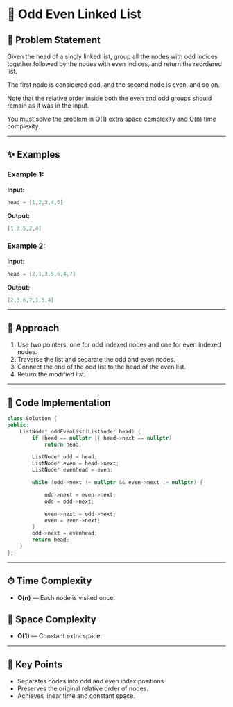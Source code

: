 # 🔀 Odd Even Linked List

## 📝 Problem Statement

Given the head of a singly linked list, group all the nodes with odd indices together followed by the nodes with even indices, and return the reordered list.

The first node is considered odd, and the second node is even, and so on.

Note that the relative order inside both the even and odd groups should remain as it was in the input.

You must solve the problem in O(1) extra space complexity and O(n) time complexity.

---

## ✨ Examples

### Example 1:

**Input:**

```cpp
head = [1,2,3,4,5]
```

**Output:**

```cpp
[1,3,5,2,4]
```

### Example 2:

**Input:**

```cpp
head = [2,1,3,5,6,4,7]
```

**Output:**

```cpp
[2,3,6,7,1,5,4]
```

---

## 🚀 Approach

1. Use two pointers: one for odd indexed nodes and one for even indexed nodes.
2. Traverse the list and separate the odd and even nodes.
3. Connect the end of the odd list to the head of the even list.
4. Return the modified list.

---

## 🔢 Code Implementation

```cpp
class Solution {
public:
    ListNode* oddEvenList(ListNode* head) {
        if (head == nullptr || head->next == nullptr)
            return head;

        ListNode* odd = head;
        ListNode* even = head->next;
        ListNode* evenhead = even;

        while (odd->next != nullptr && even->next != nullptr) {

            odd->next = even->next;
            odd = odd->next;

            even->next = odd->next;
            even = even->next;
        }
        odd->next = evenhead;
        return head;
    }
};
```

---

## ⏱ Time Complexity

* **O(n)** — Each node is visited once.

## 💾 Space Complexity

* **O(1)** — Constant extra space.

---

## 🌟 Key Points

* Separates nodes into odd and even index positions.
* Preserves the original relative order of nodes.
* Achieves linear time and constant space.
